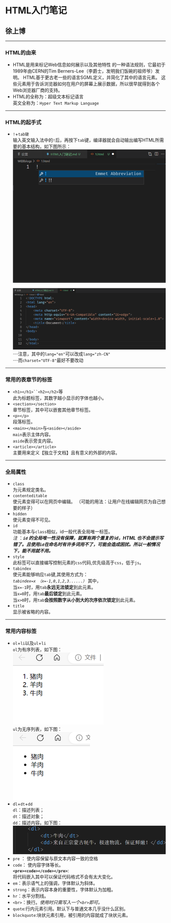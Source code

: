 # HTML入门笔记
## 徐上博
 ***
### HTML的由来   
*  HTML是用来标记Web信息如何展示以及其他特性 的一种语法规则，它最初于1989年由CERN的Tim Berners-Lee（李爵士，发明我们饭碗的祖师爷）发明。 HTML基于更古老一些的语言SGML定义，并简化了其中的语言元素。 这些元素用于告诉浏览器如何在用户的屏幕上展示数据，所以很早就得到各个Web浏览器厂商的支持。
*  HTML的全称为：超级文本标记语言   
   英文全称为：`Hyper Text Markup Language`
***
### HTML的起手式
* `!`+`tab键`   
  输入英文输入法中的`!`后，再按下`tab`键，编译器就会自动输出编写HTML所需要的基本结构，如下图所示：  
  ![输入！](1!.jpg) 

  ![按下tab](2tab.jpg)
····注意，其中的`lang="en"`可以改成`lang="zh-CN"`   
····而`charset="UTF-8"`最好不要改动
***

### 常用的表章节的标签
* `<h1></h1>``<h2></h2>`等  
  此为标题标签，其数字越小显示的字体也越小。
* `<section></section>`  
  章节标签，其中可以嵌套其他章节标签。
* `<p></p>`  
  段落标签。
* `<main></main>`与`<aside></aside>`    
  `main`表示主体内容。  
  `aside`表示旁支内容。
* `<article></article>`     
  主要用来定义【独立于文档】且有意义的外部的内容。
***
### 全局属性
* `class`   
  为元素规定类名。
* `contenteditable`     
  使元素变得可以在网页中编辑。
  （可能的用法：让用户在线编辑网页为自己想要的样子）
* `hidden`      
  使元素变得不可见。
* `id`      
功能基本与`class`相似，id一般代表全局唯一标签。     
*注* ：***`id` 的全局唯一性没有保障，就算有两个重复的 id，HTML 也不会提示写错了。且使用`id`在命名时有许多词用不了，可能会造成困扰。所以一般情况下，能不用就不用。***
* `style`       
  此标签可以直接编写控制元素的`css`代码,优先级高于`css`，低于`js`。
* `tabindex`        
  使元素能够响应`tab`键,其使用方式为：       
  *`tabindex=x （x=-1,0,1,2,3......）`* 其中，        
  当`x=-1`时，用`tab`**永远无法锁定**到此元素。       
  当`x=0`时，用`tab`**最后锁定**到此元素。       
  当`x>0`时，用`tab`**会按照数字从小到大的次序依次锁定**到此元素。   
* `title`   
  显示被省略的内容。
***    
### 常用内容标签
* `ol`+`li`以及`ul`+`li`    
  `ol`为有序列表，如下图：  
![有序列表](3ol.jpg)    
  `ul`为无序列表，如下图：  
![无序列表](4ul.jpg)    
* `dl`+`dt`+`dd`    
  `dl`：描述列表；  
  `dt`：描述对象；  
  `dd`：描述内容。如下图：  
![dl](5dl.jpg)  
* `pre` ：
  使内容保留与原文本内容一致的空格
* `code`：
  使内容字体等长。  
**`<pre><code></code></pre>`**:     
将代码嵌入其中可以保证代码格式不会有太大变化。
* `em`：表示语气上的强调，字体默认为斜体。
* `strong`：表示内容本身的重要性，字体默认为加粗。
* `hr`：水平分割线。
* `<br>`：换行。*使用时只需写入一个`<br>`即可。*
* `quote`:行内元素引用。默认下与普通文本几乎没什么区别。
* `blockquote`:块状元素引用，被引用的内容就成了块状元素。
